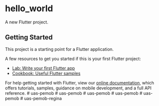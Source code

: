 # hello_world

A new Flutter project.

## Getting Started

This project is a starting point for a Flutter application.

A few resources to get you started if this is your first Flutter project:

- [Lab: Write your first Flutter app](https://flutter.dev/docs/get-started/codelab)
- [Cookbook: Useful Flutter samples](https://flutter.dev/docs/cookbook)

For help getting started with Flutter, view our
[online documentation](https://flutter.dev/docs), which offers tutorials,
samples, guidance on mobile development, and a full API reference.
#   u a s - p e m o b  
 #   u a s - p e m o b  
 #   u a s - p e m o b  
 #   u a s - p e m o b  
 #   u a s - p e m o b  
 #   u a s - p e m o b - r e g i n a  
 